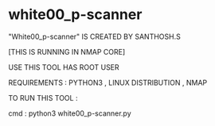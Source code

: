 # white00_p-scanner

"White00_p-scanner" IS CREATED BY SANTHOSH.S

[THIS IS RUNNING IN NMAP CORE]

USE THIS TOOL HAS ROOT USER

REQUIREMENTS : PYTHON3 , LINUX DISTRIBUTION , NMAP 

TO RUN THIS TOOL :

cmd : python3 white00_p-scanner.py
